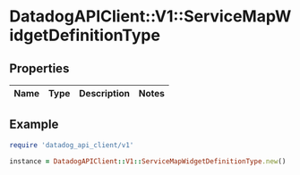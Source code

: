 # DatadogAPIClient::V1::ServiceMapWidgetDefinitionType

## Properties

| Name | Type | Description | Notes |
| ---- | ---- | ----------- | ----- |

## Example

```ruby
require 'datadog_api_client/v1'

instance = DatadogAPIClient::V1::ServiceMapWidgetDefinitionType.new()
```

